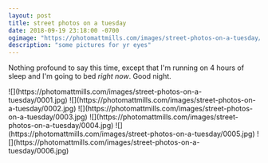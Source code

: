 ```yaml
---
layout: post
title: street photos on a tuesday
date: 2018-09-19 23:18:00 -0700
ogimage: "https://photomattmills.com/images/street-photos-on-a-tuesday/0006.jpg"
description: "some pictures for yr eyes"
---
```


Nothing profound to say this time, except that I'm running on 4 hours of sleep and I'm going to bed _right now_. Good night.

<span style="display:block;" class="center">
  ![](https://photomattmills.com/images/street-photos-on-a-tuesday/0001.jpg)
<span class="caption"></span>
![](https://photomattmills.com/images/street-photos-on-a-tuesday/0002.jpg)
<span class="caption"></span>
![](https://photomattmills.com/images/street-photos-on-a-tuesday/0003.jpg)
<span class="caption"></span>
![](https://photomattmills.com/images/street-photos-on-a-tuesday/0004.jpg)
<span class="caption"></span>
![](https://photomattmills.com/images/street-photos-on-a-tuesday/0005.jpg)
<span class="caption"></span>
![](https://photomattmills.com/images/street-photos-on-a-tuesday/0006.jpg)
<span class="caption"></span>
</span>
